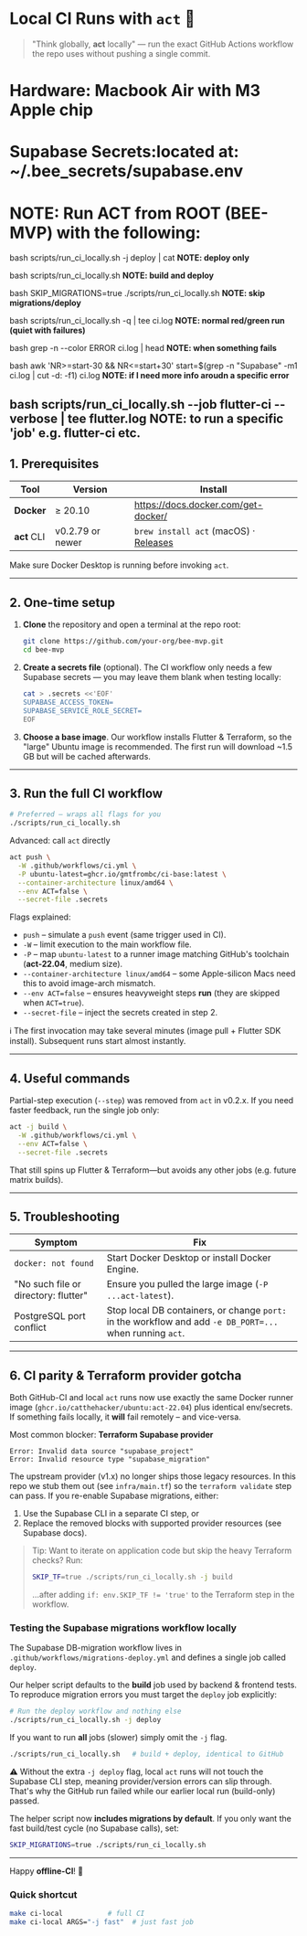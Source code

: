 # Local CI Runs with `act` 🐳

> "Think globally, **act** locally" — run the exact GitHub Actions workflow the
> repo uses without pushing a single commit.

# Hardware: Macbook Air with M3 Apple chip

# Supabase Secrets:located at: ~/.bee_secrets/supabase.env

# NOTE: Run ACT from ROOT (BEE-MVP) with the following:

bash scripts/run_ci_locally.sh -j deploy | cat **NOTE: deploy only**

bash scripts/run_ci_locally.sh **NOTE: build and deploy**

bash SKIP_MIGRATIONS=true ./scripts/run_ci_locally.sh **NOTE: skip
migrations/deploy**

bash scripts/run_ci_locally.sh -q | tee ci.log **NOTE: normal red/green run
(quiet with failures)**

bash grep -n --color ERROR ci.log | head **NOTE: when something fails**

bash awk 'NR>=start-30 && NR<=start+30' start=$(grep -n "Supabase" -m1 ci.log |
cut -d: -f1) ci.log **NOTE: if I need more info aroudn a specific error**

## bash scripts/run_ci_locally.sh --job flutter-ci --verbose | tee flutter.log **NOTE: to run a specific 'job' e.g. flutter-ci etc.**

## 1. Prerequisites

| Tool        | Version          | Install                                                                         |
| ----------- | ---------------- | ------------------------------------------------------------------------------- |
| **Docker**  | ≥ 20.10          | https://docs.docker.com/get-docker/                                             |
| **act** CLI | v0.2.79 or newer | `brew install act` (macOS) · [Releases](https://github.com/nektos/act/releases) |

Make sure Docker Desktop is running before invoking `act`.

---

## 2. One-time setup

1. **Clone** the repository and open a terminal at the repo root:
   ```bash
   git clone https://github.com/your-org/bee-mvp.git
   cd bee-mvp
   ```
2. **Create a secrets file** (optional). The CI workflow only needs a few
   Supabase secrets — you may leave them blank when testing locally:
   ```bash
   cat > .secrets <<'EOF'
   SUPABASE_ACCESS_TOKEN=
   SUPABASE_SERVICE_ROLE_SECRET=
   EOF
   ```
3. **Choose a base image**. Our workflow installs Flutter & Terraform, so the
   "large" Ubuntu image is recommended. The first run will download ~1.5 GB but
   will be cached afterwards.

---

## 3. Run the full CI workflow

```bash
# Preferred – wraps all flags for you
./scripts/run_ci_locally.sh
```

Advanced: call `act` directly

```bash
act push \
  -W .github/workflows/ci.yml \
  -P ubuntu-latest=ghcr.io/gmtfrombc/ci-base:latest \
  --container-architecture linux/amd64 \
  --env ACT=false \
  --secret-file .secrets
```

Flags explained:

- `push` – simulate a `push` event (same trigger used in CI).
- `-W` – limit execution to the main workflow file.
- `-P` – map `ubuntu-latest` to a runner image matching GitHub's toolchain
  (**act-22.04**, medium size).
- `--container-architecture linux/amd64` – some Apple-silicon Macs need this to
  avoid image-arch mismatch.
- `--env ACT=false` – ensures heavyweight steps **run** (they are skipped when
  `ACT=true`).
- `--secret-file` – inject the secrets created in step&nbsp;2.

ℹ️ The first invocation may take several minutes (image pull + Flutter SDK
install). Subsequent runs start almost instantly.

---

## 4. Useful commands

Partial-step execution (`--step`) was removed from `act` in v0.2.x. If you need
faster feedback, run the single job only:

```bash
act -j build \
  -W .github/workflows/ci.yml \
  --env ACT=false \
  --secret-file .secrets
```

That still spins up Flutter & Terraform—but avoids any other jobs (e.g. future
matrix builds).

---

## 5. Troubleshooting

| Symptom                              | Fix                                                                                                      |
| ------------------------------------ | -------------------------------------------------------------------------------------------------------- |
| `docker: not found`                  | Start Docker Desktop or install Docker Engine.                                                           |
| "No such file or directory: flutter" | Ensure you pulled the large image (`-P ...act-latest`).                                                  |
| PostgreSQL port conflict             | Stop local DB containers, or change `port:` in the workflow and add `-e DB_PORT=...` when running `act`. |

---

## 6. CI parity & Terraform provider gotcha

Both GitHub-CI and local `act` runs now use exactly the same Docker runner image
(`ghcr.io/catthehacker/ubuntu:act-22.04`) plus identical env/secrets. If
something fails locally, it **will** fail remotely – and vice-versa.

Most common blocker: **Terraform Supabase provider**

```
Error: Invalid data source "supabase_project"
Error: Invalid resource type "supabase_migration"
```

The upstream provider (v1.x) no longer ships those legacy resources. In this
repo we stub them out (see `infra/main.tf`) so the `terraform validate` step can
pass. If you re-enable Supabase migrations, either:

1. Use the Supabase CLI in a separate CI step, or
2. Replace the removed blocks with supported provider resources (see Supabase
   docs).

> Tip: Want to iterate on application code but skip the heavy Terraform checks?
> Run:
>
> ```bash
> SKIP_TF=true ./scripts/run_ci_locally.sh -j build
> ```
>
> …after adding `if: env.SKIP_TF != 'true'` to the Terraform step in the
> workflow.

### Testing the Supabase migrations workflow locally

The Supabase DB-migration workflow lives in
`.github/workflows/migrations-deploy.yml` and defines a single job called
`deploy`.

Our helper script defaults to the **build** job used by backend & frontend
tests. To reproduce migration errors you must target the `deploy` job
explicitly:

```bash
# Run the deploy workflow and nothing else
./scripts/run_ci_locally.sh -j deploy
```

If you want to run **all** jobs (slower) simply omit the `-j` flag.

```bash
./scripts/run_ci_locally.sh   # build + deploy, identical to GitHub
```

⚠️ Without the extra `-j deploy` flag, local `act` runs will not touch the
Supabase CLI step, meaning provider/version errors can slip through. That's why
the GitHub run failed while our earlier local run (build-only) passed.

The helper script now **includes migrations by default**. If you only want the
fast build/test cycle (no Supabase calls), set:

```bash
SKIP_MIGRATIONS=true ./scripts/run_ci_locally.sh
```

---

Happy **offline-CI**! 🎉

### Quick shortcut

```bash
make ci-local           # full CI
make ci-local ARGS="-j fast"  # just fast job
```

